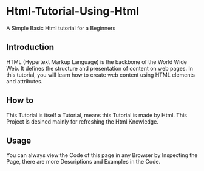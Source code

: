 # Html-Tutorial-Using-Html
A Simple Basic Html tutorial  for a Beginners

## Introduction

HTML (Hypertext Markup Language) is the backbone of the World Wide Web. It defines the structure and presentation of content on web pages. In this tutorial, you will learn how to create web content using HTML elements and attributes.

## How to
This Tutorial is itself a Tutorial, means this Tutorial is made by Html. This Project is desined mainly for refreshing the Html Knowledge.

## Usage
You can always view the Code of this page in any Browser by Inspecting the Page, there  are more Descriptions and Examples in the Code. 
